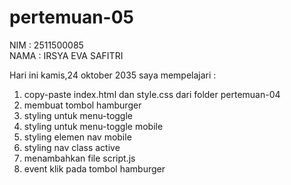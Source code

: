 # pertemuan-05

NIM : 2511500085<br>
NAMA : IRSYA EVA SAFITRI<br>

Hari ini kamis,24 oktober 2035 saya mempelajari :
<ol>
<li>copy-paste index.html dan style.css dari folder pertemuan-04</li>
<li>membuat tombol hamburger</li>
<li>styling untuk menu-toggle</li>
<li>styling untuk menu-toggle mobile</li>
<li>styling elemen nav mobile</li>
<li>styling nav class active</li>
<li>menambahkan file script.js</li>
<li>event klik pada tombol hamburger</li>
</ol>
